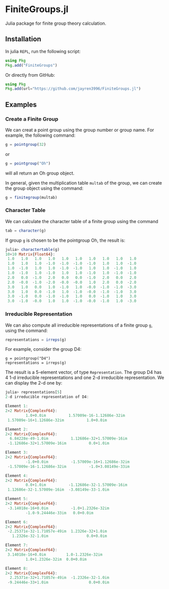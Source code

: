 # FiniteGroups.jl
 Julia package for finite group theory calculation.

## Installation
In julia `REPL`, run the following script:

```julia
using Pkg
Pkg.add("FiniteGroups")
```

Or directly from GitHub:

```julia
using Pkg
Pkg.add(url="https://github.com/jayren3996/FiniteGroups.jl")
```

## Examples

### Create a Finite Group

We can creat a point group using the group number or group name. For example, the following command:

```julia
g = pointgroup(32)
```

or

```julia
g = pointgroup("Oh")
```

will all return an Oh group object.

In general, given the multiplication table `multab` of the group, we can create the group object using the command:

```julia
g = finitegroup(multab)
```

### Character Table

We can calculate the character table of a finite group using the command

```julia
tab = character(g)
```

If group `g` is chosen to be the pointgroup Oh, the result is:

```julia
julia> charactertable(g)
10×10 Matrix{Float64}:
 1.0   1.0   1.0   1.0   1.0   1.0   1.0   1.0   1.0   1.0
 1.0   1.0   1.0  -1.0  -1.0  -1.0  -1.0   1.0   1.0  -1.0
 1.0  -1.0   1.0   1.0  -1.0  -1.0   1.0   1.0  -1.0   1.0
 1.0  -1.0   1.0  -1.0   1.0   1.0  -1.0   1.0  -1.0  -1.0
 2.0   0.0  -1.0   2.0   0.0   0.0  -1.0   2.0   0.0   2.0
 2.0  -0.0  -1.0  -2.0  -0.0  -0.0   1.0   2.0   0.0  -2.0
 3.0   1.0   0.0   1.0  -1.0   1.0  -0.0  -1.0  -1.0  -3.0
 3.0   1.0   0.0  -1.0   1.0  -1.0  -0.0  -1.0  -1.0   3.0
 3.0  -1.0   0.0  -1.0  -1.0   1.0   0.0  -1.0   1.0   3.0
 3.0  -1.0  -0.0   1.0   1.0  -1.0  -0.0  -1.0   1.0  -3.0
```

### Irreducible Representation

We can also compute all irreducible representations of a finite group `g`, using the command:

```julia
representations = irreps(g)
```

For example, consider the group D4:

```
g = pointgroup("D4")
representations = irreps(g)
```

The result is a 5-element vector, of type `Representation`. The group D4 has 4 1-d irreducible representations and one 2-d irreducible representation. We can display the 2-d one by:

```julia
julia> representations[5]
2-d irreducible representation of D4: 

Element 1:
2×2 Matrix{ComplexF64}:
         1.0+0.0im          1.57009e-16-1.12686e-32im
 1.57009e-16+1.12686e-32im          1.0+0.0im

Element 2:
2×2 Matrix{ComplexF64}:
  6.84228e-49-1.0im          1.12686e-32+1.57009e-16im
 -1.12686e-32+1.57009e-16im          0.0+1.0im

Element 3:
2×2 Matrix{ComplexF64}:
         -1.0+0.0im          -1.57009e-16+1.12686e-32im
 -1.57009e-16-1.12686e-32im          -1.0+3.08149e-33im

Element 4:
2×2 Matrix{ComplexF64}:
         0.0+1.0im          -1.12686e-32-1.57009e-16im
 1.12686e-32-1.57009e-16im  -3.08149e-33-1.0im

Element 5:
2×2 Matrix{ComplexF64}:
 -3.14018e-16+0.0im          -1.0+1.2326e-32im
         -1.0-9.24446e-33im   0.0+0.0im

Element 6:
2×2 Matrix{ComplexF64}:
 -2.25371e-32-1.71057e-49im  1.2326e-32+1.0im
   1.2326e-32-1.0im                 0.0+0.0im

Element 7:
2×2 Matrix{ComplexF64}:
 3.14018e-16+0.0im         1.0-1.2326e-32im
         1.0+1.2326e-32im  0.0+0.0im

Element 8:
2×2 Matrix{ComplexF64}:
  2.25371e-32+1.71057e-49im  -1.2326e-32-1.0im
 -9.24446e-33+1.0im                  0.0+0.0im
```

